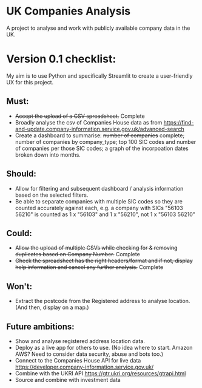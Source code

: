 # UK Companies Analysis
A project to analyse and work with publicly available company data in the UK.

# Version 0.1 checklist:

My aim is to use Python and specifically Streamlit to create a user-friendly UX for this project.

## Must:
- ~~Accept the upload of a CSV spreadsheet.~~ Complete
- Broadly analyse the csv of Companies House data as from https://find-and-update.company-information.service.gov.uk/advanced-search
- Create a dashboard to summarise: ~~number of companies~~ complete; number of companies by company_type; top 100 SIC codes and number of companies per those SIC codes; a graph of the incorpoation dates broken down into months.

## Should:
- Allow for filtering and subsequent dashboard / analysis information based on the selected filters.
- Be able to separate companies with multiple SIC codes so they are counted accurately against each, e.g. a company with SICs "56103 56210" is counted as 1 x "56103" and 1 x "56210", not 1 x "56103 56210"
  
## Could:
- ~~Allow the upload of multiple CSVs while checking for & removing duplicates based on Company Number.~~ Complete
- ~~Check the spreadsheet has the right headers/format and if not, display help information and cancel any further analysis.~~ Complete

## Won't:
- Extract the postcode from the Registered address to analyse location. (And then, display on a map.)

## Future ambitions:
- Show and analyse registered address location data.
- Deploy as a live app for others to use. (No idea where to start. Amazon AWS? Need to consider data security, abuse and bots too.)
- Connect to the Companies House API for live data https://developer.company-information.service.gov.uk/ 
- Combine with the UKRI API https://gtr.ukri.org/resources/gtrapi.html
- Source and combine with investment data
